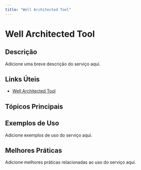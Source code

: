 ```yaml
---
title: "Well Architected Tool"
---
```


# Well Architected Tool

## Descrição

Adicione uma breve descrição do serviço aqui.

## Links Úteis

- [Well Architected Tool](https://docs.aws.amazon.com/wellarchitected/latest/userguide/what-is-waf.html)

## Tópicos Principais



## Exemplos de Uso

Adicione exemplos de uso do serviço aqui.

## Melhores Práticas

Adicione melhores práticas relacionadas ao uso do serviço aqui.
